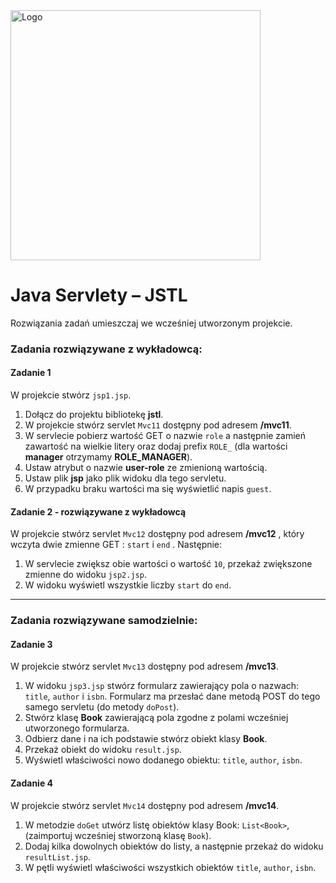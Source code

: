 <img alt="Logo" src="http://coderslab.pl/svg/logo-coderslab.svg" width="400">

# Java Servlety – JSTL


Rozwiązania zadań umieszczaj we wcześniej utworzonym projekcie.

### Zadania rozwiązywane z wykładowcą:

#### Zadanie 1

W projekcie stwórz `jsp1.jsp`.
1. Dołącz do projektu bibliotekę **jstl**.
2. W projekcie stwórz servlet `Mvc11` dostępny pod adresem **/mvc11**.
3. W servlecie pobierz wartość GET o nazwie `role` a następnie zamień zawartość na wielkie litery oraz dodaj prefix `ROLE_` 
 (dla wartości **manager**  otrzymamy **ROLE_MANAGER**).
4. Ustaw atrybut o nazwie **user-role** ze zmienioną wartością.
4. Ustaw plik **jsp** jako plik widoku dla tego servletu.
5. W przypadku braku wartości ma się wyświetlić napis `guest`.

#### Zadanie 2 - rozwiązywane z wykładowcą

W projekcie stwórz servlet `Mvc12` dostępny pod adresem **/mvc12** ,
 który wczyta dwie zmienne GET : ```start``` i ```end``` . Następnie: 
1. W servlecie zwiększ obie wartości o wartość `10`, przekaż zwiększone zmienne do widoku `jsp2.jsp`.
2. W widoku wyświetl  wszystkie liczby  ```start``` do ```end```. 

-----------------------------------------------------------------------------

### Zadania rozwiązywane samodzielnie:

#### Zadanie 3

W projekcie stwórz servlet `Mvc13` dostępny pod adresem **/mvc13**. 
1. W widoku `jsp3.jsp` stwórz formularz zawierający pola o nazwach: `title`, `author` i `isbn`.
 Formularz ma przesłać dane metodą POST do tego samego servletu (do metody `doPost`).
2. Stwórz klasę **Book** zawierającą pola zgodne z polami wcześniej utworzonego formularza.
3. Odbierz dane i na ich podstawie stwórz obiekt klasy **Book**.
4. Przekaż obiekt do widoku `result.jsp`. 
5. Wyświetl właściwości nowo dodanego obiektu: `title`, `author`, `isbn`.


#### Zadanie 4

W projekcie stwórz servlet `Mvc14` dostępny pod adresem **/mvc14**. 
1. W metodzie `doGet` utwórz listę obiektów klasy Book: `List<Book>`, (zaimportuj wcześniej stworzoną klasę `Book`).
2. Dodaj kilka dowolnych obiektów do listy, a następnie przekaż do widoku `resultList.jsp`. 
3. W pętli wyświetl właściwości wszystkich obiektów `title`, `author`, `isbn`.